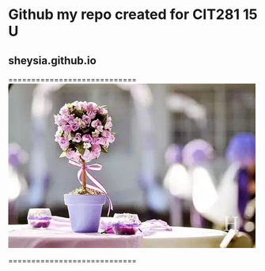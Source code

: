 # Github my repo created for CIT281 15 U
## sheysia.github.io

============================
![My logo](/images/IMG_3475.jpg)

============================